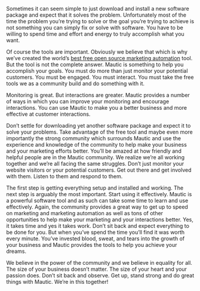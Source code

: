 Sometimes it can seem simple to just download and install a new software package and expect that it solves the problem. Unfortunately most of the time the problem you’re trying to solve or the goal you’re trying to achieve is not something you can simply fix or solve with software. You have to be willing to spend time and effort and energy to truly accomplish what you want.



Of course the tools are important. Obviously we believe that which is why we’ve created the world’s [best free open source marketing automation](https://www.mautic.org) tool. But the tool is not the complete answer. Mautic is something to help you accomplish your goals. You must do more than just monitor your potential customers. You must be engaged. You must interact. You must take the free tools we as a community build and do something with it.

Monitoring is great. But interactions are greater. Mautic provides a number of ways in which you can improve your monitoring and encourage interactions. You can use Mautic to make you a better business and more effective at customer interactions.

Don’t settle for downloading yet another software package and expect it to solve your problems. Take advantage of the free tool and maybe even more importantly the strong community which surrounds Mautic and use the experience and knowledge of the community to help make your business and your marketing efforts better. You’ll be amazed at how friendly and helpful people are in the Mautic community. We realize we’re all working together and we’re all facing the same struggles. Don’t just monitor your website visitors or your potential customers. Get out there and get involved with them. Listen to them and respond to them.

The first step is getting everything setup and installed and working. The next step is arguably the most important. Start using it effectively. Mautic is a powerful software tool and as such can take some time to learn and use effectively. Again, the community provides a great way to get up to speed on marketing and marketing automation as well as tons of other opportunities to help make your marketing and your interactions better. Yes, it takes time and yes it takes work. Don’t sit back and expect everything to be done for you. But when you’ve spend the time you’ll find it was worth every minute. You’ve invested blood, sweat, and tears into the growth of your business and Mautic provides the tools to help you achieve your dreams.

We believe in the power of the community and we believe in equality for all. The size of your business doesn’t matter. The size of your heart and your passion does. Don’t sit back and observe. Get up, stand strong and do great things with Mautic. We’re in this together!